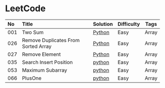 # LeetCode

| No   | Title                               | Solution                                 | Difficulty | Tags  |
| :--- | :---------------------------------- | :--------------------------------------- | ---------- | ----- |
| 001  | Two Sum                             | [Python](https://github.com/KongWiKi/Fluent_Python/blob/master/LeetCode/Array/Easy/001twoSum.py) | Easy       | Array |
| 026  | Remove Duplicates From Sorted Array | [Python](https://github.com/KongWiKi/Fluent_Python/blob/master/LeetCode/Array/Easy/026removeDuplicates.py) | Easy       | Array |
| 027  | Remove Element                      | [Python](https://github.com/KongWiKi/Fluent_Python/blob/master/LeetCode/Array/Easy/027RemoveElement.py) | Easy       | Array |
| 035  | Search Insert Position              | [python](https://github.com/KongWiKi/Fluent_Python/blob/master/LeetCode/Array/Easy/035SearchInsert.py) | Easy       | Array |
| 053  | Maximum Subarray                    | [python](https://github.com/KongWiKi/Fluent_Python/blob/master/LeetCode/Array/Easy/053Maximum.py) | Easy       | Array |
| 066  | PlusOne                             | [python](https://github.com/KongWiKi/Fluent_Python/blob/master/LeetCode/Array/Easy/066PlusOne.py) | Easy       | Array |

